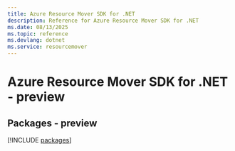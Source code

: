 ```yaml
---
title: Azure Resource Mover SDK for .NET
description: Reference for Azure Resource Mover SDK for .NET
ms.date: 08/13/2025
ms.topic: reference
ms.devlang: dotnet
ms.service: resourcemover
---
```

# Azure Resource Mover SDK for .NET - preview
## Packages - preview
[!INCLUDE [packages](resource-mover-index.md)]